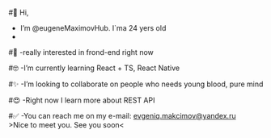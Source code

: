 #👋 Hi, 
- I’m @eugeneMaximovHub. I`ma 24 yers old
- 
#👀 
-really interested in frond-end right now

#🤓 
-I’m currently learning React + TS, React Native

#✨ 
-I’m looking to collaborate on people who needs young blood, pure mind

#😍
-Right now I learn more about REST API

#✅ 
-You can reach me on my e-mail: evgeniq.makcimov@yandex.ru<br>
  &gt;Nice to meet you. See you soon&lt;
  
<!---
eugeneMaximovHub/eugeneMaximovHub is a ✨ special ✨ repository because its `README.md` (this file) appears on your GitHub profile.
You can click the Preview link to take a look at your changes.
--->
